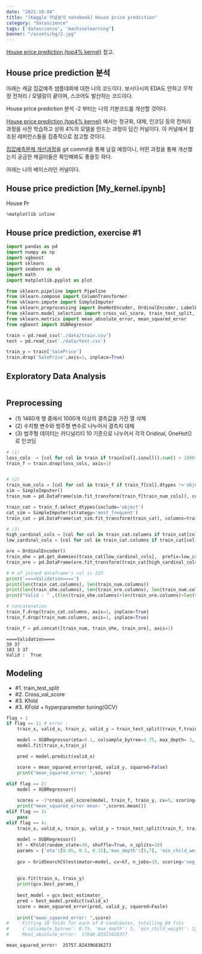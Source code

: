 ```yaml
---
date: "2021-10-04"
title: "[Kaggle 커널분석 notebook] House price prediction"
category: "datascience"
tags: ['datascience', 'machinelearning']
banner: "/assets/bg/2.jpg"
---
```



[House price prediction (top4% kernel)](https://www.kaggle.com/serigne/stacked-regressions-top-4-on-leaderboard) 참고.

## House price prediction 분석

아래는 캐글 집값예측 샘플데회에 대한 나의 코드이다. 보시다시피 EDA도 안하고 무작정 전처리 / 모델링이 끝이며, 스코어도 발산하는 코드이다.

House price prediction 분석 -2 부터는 나의 기본코드를 개선할 것이다.

[House price prediction (top4% kernel)](https://www.kaggle.com/serigne/stacked-regressions-top-4-on-leaderboard) 에서는 정규화, 대체, 인코딩 등의 전처리 과정을 사전 학습하고 상위 4%의 모델을 만드는 과정이 담긴 커널이다. 이 커널에서 참조된 레퍼런스들을 집중적으로 참고할 것이다.


[집값예측문제 개선과정](https://github.com/lee95292/houseprice-prediction-improve)을 git commit을 통해 남길 예정이니, 어떤 과정을 통해 개선했는지 궁금한 캐글러들은 확인해봐도 좋을듯 하다.


아래는 나의 베이스라인 커널이다.

## House price prediction [My_kernel.ipynb]

House Pr
```python
%matplotlib inline
```

## House price prediction, exercise #1


```python
import pandas as pd
import numpy as np
import xgboost
import sklearn
import seaborn as sb
import math
import matplotlib.pyplot as plot

from sklearn.pipeline import Pipeline
from sklearn.compose import ColumnTransformer
from sklearn.impute import SimpleImputer
from sklearn.preprocessing import OneHotEncoder, OrdinalEncoder, LabelEncoder
from sklearn.model_selection import cross_val_score, train_test_split, GridSearchCV, KFold
from sklearn.metrics import mean_absolute_error, mean_squared_error
from xgboost import XGBRegressor

train = pd.read_csv('./data/train.csv')
test = pd.read_csv('./data/test.csv')

train_y = train['SalePrice']
train.drop('SalePrice',axis=1, inplace=True)

```

## Exploratory Data Analysis


```python

```

## Preprocessing
* (1) 1460개 행 중에서 1000개 이상의 결측값을 가진 열 삭제 
* (2) 수치형 변수와 범주형 변수로 나누어서 결측치 대체
* (3) 범주형 데이터는 카디널리티 10 기준으로 나누어서 각각 Oridinal, OneHot으로 인코딩


```python
# (1)
loss_cols  = [col for col in train if train[col].isnull().sum() > 1000]
train_f = train.drop(loss_cols, axis=1)


# (2)
train_num_cols = [col for col in train_f if train_f[col].dtypes !='object' ]
sim = SimpleImputer()
train_num = pd.DataFrame(sim.fit_transform(train_f[train_num_cols]), columns=train_num_cols)

train_cat = train_f.select_dtypes(include='object')
cat_sim = SimpleImputer(strategy='most_frequent')
train_cat = pd.DataFrame(cat_sim.fit_transform(train_cat), columns=train_cat.columns)

# (3)
high_cardinal_cols = [col for col in train_cat.columns if train_cat[col].nunique() >= 10]
low_cardinal_cols = [col for col in train_cat.columns if train_cat[col].nunique() < 10]

ore = OrdinalEncoder()
train_ohe = pd.get_dummies(train_cat[low_cardinal_cols],  prefix=low_cardinal_cols, prefix_sep='_') #pd.DataFrame(ohe.fit_transform(train_cat[low_cardinal_cols]))
train_ore = pd.DataFrame(ore.fit_transform(train_cat[high_cardinal_cols]), columns = high_cardinal_cols)

# # of joined dataframe's col is 223
print('====Validation====')
print(len(train_cat.columns), len(train_num.columns))
print(len(train_ohe.columns), len(train_ore.columns), len(train_num.columns))
print("Valid : " ,((len(train_ohe.columns)+len(train_ore.columns)+len(train_num.columns)) == 223))

# concatenation
train_f.drop(train_cat.columns, axis=1, inplace=True)
train_f.drop(train_num.columns, axis=1, inplace=True)

train_f = pd.concat([train_num, train_ohe, train_ore], axis=1)

```

    ====Validation====
    39 37
    183 3 37
    Valid :  True


## Modeling
*  #1. train_test_split
*  #2. Cross_val_score
*  #3. Kfold
*  #3. KFold + hyperparameter tuning(GCV)


```python
flag = 1
if flag == 1: # error : 
    train_x, valid_x, train_y, valid_y = train_test_split(train_f,train_y, train_size=0.8, test_size=0.2)

    model = XGBRegressor(eta=0.1, colsample_bytree=0.75, max_depth= 3, min_child_weight=3)
    model.fit(train_x,train_y)

    pred = model.predict(valid_x)

    score = mean_squared_error(pred, valid_y, squared=False)
    print("mean_squared_error: ",score)
    
elif flag == 2:  
    model = XGBRegressor()

    scores = -1*cross_val_score(model, train_f, train_y, cv=5, scoring='neg_mean_squared_error')
    print("mean_squared_error mean: ",scores.mean())
elif flag == 3:
    pass
elif flag == 4:
    train_x, valid_x, train_y, valid_y = train_test_split(train_f, train_y, train_size=0.8, test_size = 0.2)
    
    model = XGBRegressor()
    kf = KFold(random_state=30, shuffle=True, n_splits=10)
    params = {'eta':[0.05, 0.1, 0.15],'max_depth':[5,7], 'min_child_weight':[1,3], 'colsample_bytree':[0.5,0.75]}
    
    gcv = GridSearchCV(estimator=model, cv=kf, n_jobs=10, scoring='neg_mean_squared_error', verbose=True, param_grid=params)
    
    
    gcv.fit(train_x, train_y)
    print(gcv.best_params_)
    
    best_model = gcv.best_estimator_
    pred = best_model.predict(valid_x)
    score = mean_squared_error(pred, valid_y, squared=Fasle)
    
    print("mean_squared_error: ",score)
#     Fitting 10 folds for each of 8 candidates, totalling 80 fits
#     {'colsample_bytree': 0.75, 'max_depth': 5, 'min_child_weight': 3}
#     Mean_absolute_error:  17648.85913420377
```

    mean_squared_error:  25757.824396836273


